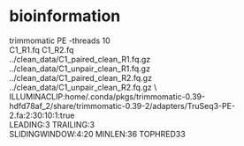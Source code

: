 # bioinformation

trimmomatic PE -threads 10 \
C1_R1.fq C1_R2.fq \
../clean_data/C1_paired_clean_R1.fq.gz ../clean_data/C1_unpair_clean_R1.fq.gz ../clean_data/C1_paired_clean_R2.fq.gz ../clean_data/C1_unpair_clean_R2.fq.gz \ 
ILLUMINACLIP:home/.conda/pkgs/trimmomatic-0.39-hdfd78af_2/share/trimmomatic-0.39-2/adapters/TruSeq3-PE-2.fa:2:30:10:1:true \
LEADING:3 TRAILING:3 \
SLIDINGWINDOW:4:20 MINLEN:36 TOPHRED33
